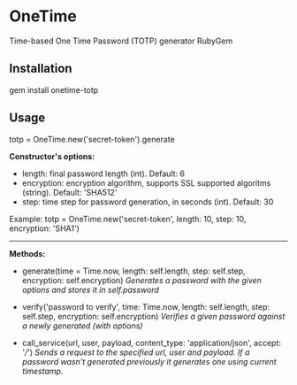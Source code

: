 # OneTime
Time-based One Time Password (TOTP) generator RubyGem

Installation
------------

gem install onetime-totp

Usage
-----

totp = OneTime.new('secret-token').generate

**Constructor's options:**

- length: final password length (int). Default: 6
- encryption: encryption algorithm, supports SSL supported algoritms (string). Default: 'SHA512'
- step: time step for password generation, in seconds (int). Default: 30

Example: totp = OneTime.new('secret-token', length: 10, step: 10, encryption: 'SHA1')

----------------------
**Methods:**

 - generate(time = Time.now, length: self.length, step: self.step, encryption: self.encryption)
    *Generates a password with the given options and stores it in self.password*

 - verify('password to verify', time: Time.now, length: self.length, step: self.step, encryption: self.encryption)
    *Verifies a given password against a newly generated (with options)*

 - call_service(url, user, payload, content_type: 'application/json', accept: '*/*')
    *Sends a request to the specified url, user and payload. If a password wasn't generated previously it generates one using current timestamp.*

